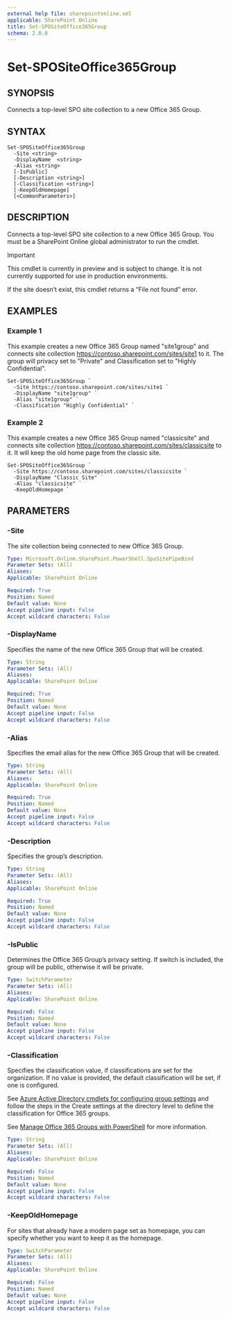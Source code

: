 ```yaml
---
external help file: sharepointonline.xml
applicable: SharePoint Online
title: Set-SPOSiteOffice365Group
schema: 2.0.0
---
```


# Set-SPOSiteOffice365Group

## SYNOPSIS
Connects a top-level SPO site collection to a new Office 365 Group.

## SYNTAX

```
Set-SPOSiteOffice365Group 
  -Site <string> 
  -DisplayName  <string> 
  -Alias <string> 
  [-IsPublic] 
  [-Description <string>] 
  [-Classification <string>] 
  [-KeepOldHomepage] 
  [<CommonParameters>] 
```

## DESCRIPTION
Connects a top-level SPO site collection to a new Office 365 Group.  You must be a SharePoint Online global administrator to run the cmdlet. 

> [!IMPORTANT]
> This cmdlet is currently in preview and is subject to change. It is not currently supported for use in production environments.

If the site doesn’t exist, this cmdlet returns a “File not found” error.

## EXAMPLES

### Example 1

This example creates a new Office 365 Group named "site1group" and connects site collection https://contoso.sharepoint.com/sites/site1 to it.  The group will privacy set to "Private" and Classification set to "Highly Confidential".

```
Set-SPOSiteOffice365Group ` 
  -Site https://contoso.sharepoint.com/sites/site1 ` 
  -DisplayName "site1group" ` 
  -Alias "site1group" ` 
  -Classification "Highly Confidential" ` 
```

### Example 2

This example creates a new Office 365 Group named "classicsite" and connects site collection https://contoso.sharepoint.com/sites/classicsite to it. It will keep the old home page from the classic site.

```
Set-SPOSiteOffice365Group ` 
  -Site https://contoso.sharepoint.com/sites/classicsite ` 
  -DisplayName "Classic Site" ` 
  -Alias "classicsite" ` 
  -KeepOldHomepage ` 
```


## PARAMETERS

### -Site 

The site collection being connected to new Office 365 Group. 

```yaml
Type: Microsoft.Online.SharePoint.PowerShell.SpoSitePipeBind 
Parameter Sets: (All) 
Aliases:  
Applicable: SharePoint Online 

Required: True 
Position: Named 
Default value: None 
Accept pipeline input: False 
Accept wildcard characters: False  
```

### -DisplayName

Specifies the name of the new Office 365 Group that will be created.

```yaml
Type: String 
Parameter Sets: (All)
Aliases: 
Applicable: SharePoint Online

Required: True
Position: Named
Default value: None
Accept pipeline input: False
Accept wildcard characters: False 
```

### -Alias

Specifies the email alias for the new Office 365 Group that will be created.

```yaml
Type: String 
Parameter Sets: (All)
Aliases: 
Applicable: SharePoint Online

Required: True
Position: Named
Default value: None
Accept pipeline input: False
Accept wildcard characters: False 
```

### -Description

Specifies the group’s description.

```yaml
Type: String 
Parameter Sets: (All)
Aliases: 
Applicable: SharePoint Online

Required: True
Position: Named
Default value: None
Accept pipeline input: False
Accept wildcard characters: False 
```

### -IsPublic

Determines the Office 365 Group’s privacy setting.  If switch is included, the group will be public, otherwise it will be private.

```yaml
Type: SwitchParameter 
Parameter Sets: (All)
Aliases: 
Applicable: SharePoint Online

Required: False
Position: Named
Default value: None
Accept pipeline input: False
Accept wildcard characters: False 
```

### -Classification

Specifies the classification value, if classifications are set for the organization. If no value is provided, the default classification will be set, if one is configured.

See [Azure Active Directory cmdlets for configuring group settings](https://go.microsoft.com/fwlink/?LinkID=827484) and follow the steps in the Create settings at the directory level to define the classification for Office 365 groups.  

See [Manage Office 365 Groups with PowerShell](https://support.office.com/en-us/article/Manage-Office-365-Groups-with-PowerShell-aeb669aa-1770-4537-9de2-a82ac11b0540) for more information.

```yaml
Type: String 
Parameter Sets: (All)
Aliases: 
Applicable: SharePoint Online

Required: False
Position: Named
Default value: None
Accept pipeline input: False
Accept wildcard characters: False
```

### -KeepOldHomepage

For sites that already have a modern page set as homepage, you can specify whether you want to keep it as the homepage.  

```yaml
Type: SwitchParameter 
Parameter Sets: (All)
Aliases: 
Applicable: SharePoint Online

Required: False
Position: Named
Default value: None
Accept pipeline input: False
Accept wildcard characters: False 
```
